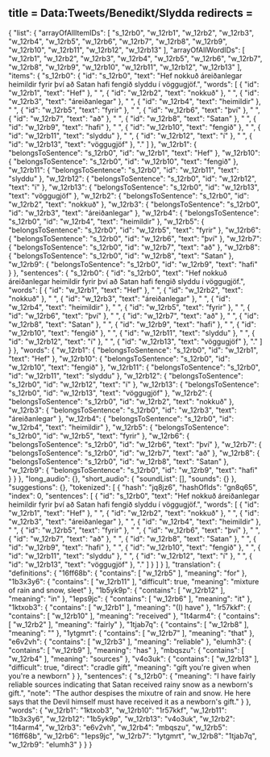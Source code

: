 title = Data:Tweets/Benedikt/Slydda
redirects =
---

{
    "list": {
        "arrayOfAllItemIDs": [
            "s_12rb0",
            "w_12rb1",
            "w_12rb2",
            "w_12rb3",
            "w_12rb4",
            "w_12rb5",
            "w_12rb6",
            "w_12rb7",
            "w_12rb8",
            "w_12rb9",
            "w_12rb10",
            "w_12rb11",
            "w_12rb12",
            "w_12rb13"
        ],
        "arrayOfAllWordIDs": [
            "w_12rb1",
            "w_12rb2",
            "w_12rb3",
            "w_12rb4",
            "w_12rb5",
            "w_12rb6",
            "w_12rb7",
            "w_12rb8",
            "w_12rb9",
            "w_12rb10",
            "w_12rb11",
            "w_12rb12",
            "w_12rb13"
        ],
        "items": {
            "s_12rb0": {
                "id": "s_12rb0",
                "text": "Hef nokkuð áreiðanlegar heimildir fyrir því að Satan hafi fengið slyddu í vöggugjöf.",
                "words": [
                    {
                        "id": "w_12rb1",
                        "text": "Hef"
                    },
                    " ",
                    {
                        "id": "w_12rb2",
                        "text": "nokkuð"
                    },
                    " ",
                    {
                        "id": "w_12rb3",
                        "text": "áreiðanlegar"
                    },
                    " ",
                    {
                        "id": "w_12rb4",
                        "text": "heimildir"
                    },
                    " ",
                    {
                        "id": "w_12rb5",
                        "text": "fyrir"
                    },
                    " ",
                    {
                        "id": "w_12rb6",
                        "text": "því"
                    },
                    " ",
                    {
                        "id": "w_12rb7",
                        "text": "að"
                    },
                    " ",
                    {
                        "id": "w_12rb8",
                        "text": "Satan"
                    },
                    " ",
                    {
                        "id": "w_12rb9",
                        "text": "hafi"
                    },
                    " ",
                    {
                        "id": "w_12rb10",
                        "text": "fengið"
                    },
                    " ",
                    {
                        "id": "w_12rb11",
                        "text": "slyddu"
                    },
                    " ",
                    {
                        "id": "w_12rb12",
                        "text": "í"
                    },
                    " ",
                    {
                        "id": "w_12rb13",
                        "text": "vöggugjöf"
                    },
                    "."
                ]
            },
            "w_12rb1": {
                "belongsToSentence": "s_12rb0",
                "id": "w_12rb1",
                "text": "Hef"
            },
            "w_12rb10": {
                "belongsToSentence": "s_12rb0",
                "id": "w_12rb10",
                "text": "fengið"
            },
            "w_12rb11": {
                "belongsToSentence": "s_12rb0",
                "id": "w_12rb11",
                "text": "slyddu"
            },
            "w_12rb12": {
                "belongsToSentence": "s_12rb0",
                "id": "w_12rb12",
                "text": "í"
            },
            "w_12rb13": {
                "belongsToSentence": "s_12rb0",
                "id": "w_12rb13",
                "text": "vöggugjöf"
            },
            "w_12rb2": {
                "belongsToSentence": "s_12rb0",
                "id": "w_12rb2",
                "text": "nokkuð"
            },
            "w_12rb3": {
                "belongsToSentence": "s_12rb0",
                "id": "w_12rb3",
                "text": "áreiðanlegar"
            },
            "w_12rb4": {
                "belongsToSentence": "s_12rb0",
                "id": "w_12rb4",
                "text": "heimildir"
            },
            "w_12rb5": {
                "belongsToSentence": "s_12rb0",
                "id": "w_12rb5",
                "text": "fyrir"
            },
            "w_12rb6": {
                "belongsToSentence": "s_12rb0",
                "id": "w_12rb6",
                "text": "því"
            },
            "w_12rb7": {
                "belongsToSentence": "s_12rb0",
                "id": "w_12rb7",
                "text": "að"
            },
            "w_12rb8": {
                "belongsToSentence": "s_12rb0",
                "id": "w_12rb8",
                "text": "Satan"
            },
            "w_12rb9": {
                "belongsToSentence": "s_12rb0",
                "id": "w_12rb9",
                "text": "hafi"
            }
        },
        "sentences": {
            "s_12rb0": {
                "id": "s_12rb0",
                "text": "Hef nokkuð áreiðanlegar heimildir fyrir því að Satan hafi fengið slyddu í vöggugjöf.",
                "words": [
                    {
                        "id": "w_12rb1",
                        "text": "Hef"
                    },
                    " ",
                    {
                        "id": "w_12rb2",
                        "text": "nokkuð"
                    },
                    " ",
                    {
                        "id": "w_12rb3",
                        "text": "áreiðanlegar"
                    },
                    " ",
                    {
                        "id": "w_12rb4",
                        "text": "heimildir"
                    },
                    " ",
                    {
                        "id": "w_12rb5",
                        "text": "fyrir"
                    },
                    " ",
                    {
                        "id": "w_12rb6",
                        "text": "því"
                    },
                    " ",
                    {
                        "id": "w_12rb7",
                        "text": "að"
                    },
                    " ",
                    {
                        "id": "w_12rb8",
                        "text": "Satan"
                    },
                    " ",
                    {
                        "id": "w_12rb9",
                        "text": "hafi"
                    },
                    " ",
                    {
                        "id": "w_12rb10",
                        "text": "fengið"
                    },
                    " ",
                    {
                        "id": "w_12rb11",
                        "text": "slyddu"
                    },
                    " ",
                    {
                        "id": "w_12rb12",
                        "text": "í"
                    },
                    " ",
                    {
                        "id": "w_12rb13",
                        "text": "vöggugjöf"
                    },
                    "."
                ]
            }
        },
        "words": {
            "w_12rb1": {
                "belongsToSentence": "s_12rb0",
                "id": "w_12rb1",
                "text": "Hef"
            },
            "w_12rb10": {
                "belongsToSentence": "s_12rb0",
                "id": "w_12rb10",
                "text": "fengið"
            },
            "w_12rb11": {
                "belongsToSentence": "s_12rb0",
                "id": "w_12rb11",
                "text": "slyddu"
            },
            "w_12rb12": {
                "belongsToSentence": "s_12rb0",
                "id": "w_12rb12",
                "text": "í"
            },
            "w_12rb13": {
                "belongsToSentence": "s_12rb0",
                "id": "w_12rb13",
                "text": "vöggugjöf"
            },
            "w_12rb2": {
                "belongsToSentence": "s_12rb0",
                "id": "w_12rb2",
                "text": "nokkuð"
            },
            "w_12rb3": {
                "belongsToSentence": "s_12rb0",
                "id": "w_12rb3",
                "text": "áreiðanlegar"
            },
            "w_12rb4": {
                "belongsToSentence": "s_12rb0",
                "id": "w_12rb4",
                "text": "heimildir"
            },
            "w_12rb5": {
                "belongsToSentence": "s_12rb0",
                "id": "w_12rb5",
                "text": "fyrir"
            },
            "w_12rb6": {
                "belongsToSentence": "s_12rb0",
                "id": "w_12rb6",
                "text": "því"
            },
            "w_12rb7": {
                "belongsToSentence": "s_12rb0",
                "id": "w_12rb7",
                "text": "að"
            },
            "w_12rb8": {
                "belongsToSentence": "s_12rb0",
                "id": "w_12rb8",
                "text": "Satan"
            },
            "w_12rb9": {
                "belongsToSentence": "s_12rb0",
                "id": "w_12rb9",
                "text": "hafi"
            }
        }
    },
    "long_audio": {},
    "short_audio": {
        "soundList": [],
        "sounds": {}
    },
    "suggestions": {},
    "tokenized": [
        {
            "hash": "jq8jz6",
            "hashOfIds": "gn8q65",
            "index": 0,
            "sentences": [
                {
                    "id": "s_12rb0",
                    "text": "Hef nokkuð áreiðanlegar heimildir fyrir því að Satan hafi fengið slyddu í vöggugjöf.",
                    "words": [
                        {
                            "id": "w_12rb1",
                            "text": "Hef"
                        },
                        " ",
                        {
                            "id": "w_12rb2",
                            "text": "nokkuð"
                        },
                        " ",
                        {
                            "id": "w_12rb3",
                            "text": "áreiðanlegar"
                        },
                        " ",
                        {
                            "id": "w_12rb4",
                            "text": "heimildir"
                        },
                        " ",
                        {
                            "id": "w_12rb5",
                            "text": "fyrir"
                        },
                        " ",
                        {
                            "id": "w_12rb6",
                            "text": "því"
                        },
                        " ",
                        {
                            "id": "w_12rb7",
                            "text": "að"
                        },
                        " ",
                        {
                            "id": "w_12rb8",
                            "text": "Satan"
                        },
                        " ",
                        {
                            "id": "w_12rb9",
                            "text": "hafi"
                        },
                        " ",
                        {
                            "id": "w_12rb10",
                            "text": "fengið"
                        },
                        " ",
                        {
                            "id": "w_12rb11",
                            "text": "slyddu"
                        },
                        " ",
                        {
                            "id": "w_12rb12",
                            "text": "í"
                        },
                        " ",
                        {
                            "id": "w_12rb13",
                            "text": "vöggugjöf"
                        },
                        "."
                    ]
                }
            ]
        }
    ],
    "translation": {
        "definitions": {
            "16ff68b": {
                "contains": [
                    "w_12rb5"
                ],
                "meaning": "for"
            },
            "1b3x3y6": {
                "contains": [
                    "w_12rb11"
                ],
                "difficult": true,
                "meaning": "mixture of rain and snow, sleet"
            },
            "1b5yk9p": {
                "contains": [
                    "w_12rb12"
                ],
                "meaning": "in"
            },
            "1eps9jc": {
                "contains": [
                    "w_12rb6"
                ],
                "meaning": "it"
            },
            "1ktxob3": {
                "contains": [
                    "w_12rb1"
                ],
                "meaning": "(I) have"
            },
            "1r57kkf": {
                "contains": [
                    "w_12rb10"
                ],
                "meaning": "received"
            },
            "1t4arm4": {
                "contains": [
                    "w_12rb2"
                ],
                "meaning": "fairly"
            },
            "1tjab7q": {
                "contains": [
                    "w_12rb8"
                ],
                "meaning": ""
            },
            "1ytgmrt": {
                "contains": [
                    "w_12rb7"
                ],
                "meaning": "that"
            },
            "e6v2vh": {
                "contains": [
                    "w_12rb3"
                ],
                "meaning": "reliable"
            },
            "elumh3": {
                "contains": [
                    "w_12rb9"
                ],
                "meaning": "has"
            },
            "mbqszu": {
                "contains": [
                    "w_12rb4"
                ],
                "meaning": "sources"
            },
            "v4o3uk": {
                "contains": [
                    "w_12rb13"
                ],
                "difficult": true,
                "direct": "cradle gift",
                "meaning": "gift you're given when you're a newborn"
            }
        },
        "sentences": {
            "s_12rb0": {
                "meaning": "I have fairly reliable sources indicating that Satan received rainy snow as a newborn's gift.",
                "note": "The author despises the mixutre of rain and snow. He here says that the Devil himself must have received it as a newborn's gift."
            }
        },
        "words": {
            "w_12rb1": "1ktxob3",
            "w_12rb10": "1r57kkf",
            "w_12rb11": "1b3x3y6",
            "w_12rb12": "1b5yk9p",
            "w_12rb13": "v4o3uk",
            "w_12rb2": "1t4arm4",
            "w_12rb3": "e6v2vh",
            "w_12rb4": "mbqszu",
            "w_12rb5": "16ff68b",
            "w_12rb6": "1eps9jc",
            "w_12rb7": "1ytgmrt",
            "w_12rb8": "1tjab7q",
            "w_12rb9": "elumh3"
        }
    }
}